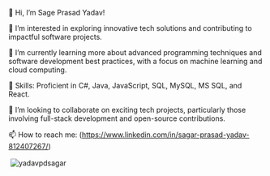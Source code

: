 


👋 Hi, I’m Sage Prasad Yadav!

👀 I’m interested in exploring innovative tech solutions and contributing to impactful software projects.

🌱 I’m currently learning more about advanced programming techniques and software development best practices, with a focus on machine learning and cloud computing.

💪 Skills: Proficient in C#, Java, JavaScript, SQL, MySQL, MS SQL, and React.

💞️ I’m looking to collaborate on exciting tech projects, particularly those involving full-stack development and open-source contributions.

📫 How to reach me: (https://www.linkedin.com/in/sagar-prasad-yadav-812407267/)

<p>&nbsp;<img align="center" src="https://github-readme-stats.vercel.app/api?username=yadavpdsagar&amp;show_icons=true&amp;locale=en" alt="yadavpdsagar"></p>

<!---
yadavpdsagar/yadavpdsagar is a ✨ special ✨ repository because its `README.md` (this file) appears on your GitHub profile.
You can click the Preview link to take a look at your changes.


<h1 align="center">Hi 👋, I'm sagar prasad yadav</h1>
<h3 align="center">A passionate frontend developer from nepal</h3>

<p align="left"> <img src="https://komarev.com/ghpvc/?username=yadavpdsagar&label=Profile%20views&color=0e75b6&style=flat" alt="yadavpdsagar" /> </p>

<h3 align="left">Connect with me:</h3>
<p align="left">
</p>

<h3 align="left">Languages and Tools:</h3>
<p align="left"> <a href="https://www.w3schools.com/cs/" target="_blank" rel="noreferrer"> <img src="https://raw.githubusercontent.com/devicons/devicon/master/icons/csharp/csharp-original.svg" alt="csharp" width="40" height="40"/> </a> <a href="https://www.w3schools.com/css/" target="_blank" rel="noreferrer"> <img src="https://raw.githubusercontent.com/devicons/devicon/master/icons/css3/css3-original-wordmark.svg" alt="css3" width="40" height="40"/> </a> <a href="https://dotnet.microsoft.com/" target="_blank" rel="noreferrer"> <img src="https://raw.githubusercontent.com/devicons/devicon/master/icons/dot-net/dot-net-original-wordmark.svg" alt="dotnet" width="40" height="40"/> </a> <a href="https://www.w3.org/html/" target="_blank" rel="noreferrer"> <img src="https://raw.githubusercontent.com/devicons/devicon/master/icons/html5/html5-original-wordmark.svg" alt="html5" width="40" height="40"/> </a> <a href="https://www.java.com" target="_blank" rel="noreferrer"> <img src="https://raw.githubusercontent.com/devicons/devicon/master/icons/java/java-original.svg" alt="java" width="40" height="40"/> </a> <a href="https://developer.mozilla.org/en-US/docs/Web/JavaScript" target="_blank" rel="noreferrer"> <img src="https://raw.githubusercontent.com/devicons/devicon/master/icons/javascript/javascript-original.svg" alt="javascript" width="40" height="40"/> </a> <a href="https://www.microsoft.com/en-us/sql-server" target="_blank" rel="noreferrer"> <img src="https://www.svgrepo.com/show/303229/microsoft-sql-server-logo.svg" alt="mssql" width="40" height="40"/> </a> <a href="https://www.mysql.com/" target="_blank" rel="noreferrer"> <img src="https://raw.githubusercontent.com/devicons/devicon/master/icons/mysql/mysql-original-wordmark.svg" alt="mysql" width="40" height="40"/> </a> <a href="https://reactjs.org/" target="_blank" rel="noreferrer"> <img src="https://raw.githubusercontent.com/devicons/devicon/master/icons/react/react-original-wordmark.svg" alt="react" width="40" height="40"/> </a> <a href="https://spring.io/" target="_blank" rel="noreferrer"> <img src="https://www.vectorlogo.zone/logos/springio/springio-icon.svg" alt="spring" width="40" height="40"/> </a> </p>

<p><img align="left" src="https://github-readme-stats.vercel.app/api/top-langs?username=yadavpdsagar&show_icons=true&locale=en&layout=compact" alt="yadavpdsagar" /></p>

<p>&nbsp;<img align="center" src="https://github-readme-stats.vercel.app/api?username=yadavpdsagar&show_icons=true&locale=en" alt="yadavpdsagar" /></p>

<p><img align="center" src="https://github-readme-streak-stats.herokuapp.com/?user=yadavpdsagar&" alt="yadavpdsagar" /></p>
--->
